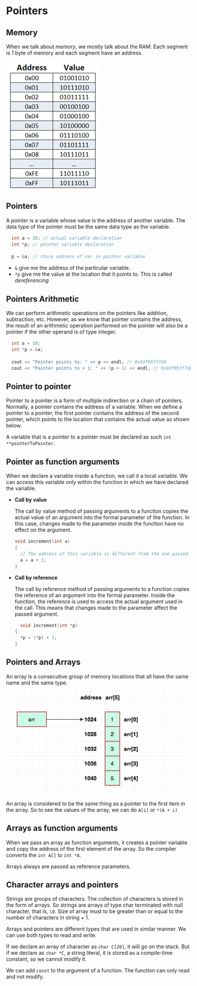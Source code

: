 # Pointers

## Memory

When we talk about *memory*, we mostly talk about the RAM. Each segment is 1 byte of memory and each segment have an address.

![Memory](images/memory.png)

<!-- | Data Type | Size |
| --- | ----------- |
| `boolean` | 1 byte | 
| `char` | 1 byte |
| `int` | 4 bytes |
| `float` | 4 byte |
| `double` | 8 byte | -->

## Pointers

A *pointer* is a variable whose value is the address of another variable. The data type of the pointer must be the same data type as the variable.

```cpp
  int a = 10; // actual variable declaration
  int *p; // pointer variable declaration 

  p = &a; // store address of var in pointer variable
```

- `&` give me the address of the particular variable. 
- `*p` give me the value at the location that it points to. This is called *dereferencing*

## Pointers Arithmetic

We can perform arithmetic operations on the pointers like addition, subtraction, etc. However, as we know that pointer contains the address, the result of an arithmetic operation performed on the pointer will also be a pointer if the other operand is of type integer.

```cpp
  int a = 10;
  int *p = &a;

  cout << "Pointer points to: " << p << endl; // 0x93f95ff7d4
  cout << "Pointer points to + 1: " << (p + 1) << endl; // 0x93f95ff7d8 (4 bytes more)
``` 

## Pointer to pointer

Pointer to a pointer is a form of multiple indirection or a chain of pointers.
Normally, a pointer contains the address of a variable. When we define a
pointer to a pointer, the first pointer contains the address of the second
pointer, which points to the location that contains the actual value as shown
below.

A variable that is a pointer to a pointer must be declared as such `int **pointerToPointer`.

## Pointer as function arguments

When we declare a variable inside a function, we call it a local variable. We can access this variable only within the function in which we have declared the variable.

- **Call by value**
  
  The call by value method of passing arguments to a function copies the actual value of an argument into the formal parameter of the function. In this case, changes made to the parameter inside the function have no effect on the argument.

  ```cpp
  void increment(int a)
  {
    // The address of this variable is different from the one passed by argument
    a = a + 1; 
  }
  ```

- **Call by reference**
  
  The call by reference method of passing arguments to a function copies the reference of an argument into the formal parameter. Inside the function, the reference is used to access the actual argument used in the call. This means that changes made to the parameter affect the passed argument.

  ```cpp
    void increment(int *p)
  {
    *p = (*p) + 1;
  }
  ```

## Pointers and Arrays

An array is a consecutive group of memory locations that all have the same name and the same type. 

![](images/arrays-memory.png)

An array is considered to be the same thing as a pointer to the first item in the array. So to see the values of the array, we can do `A[i]` or `*(A + i)`

## Arrays as function arguments

When we pass an array as function arguments, it creates a pointer variable and copy the address of the first element of the array. So the compiler converts the `int A[]` to `int *A`.

Arrays always are  passed as reference parameters. 

## Character arrays and pointers

Strings are groups of characters. The collection of characters is stored in the form of arrays. So strings are arrays of type char terminated with null character, that is, `\0`. Size of array must to be greater than or equal to the number of characters in string + 1.

Arrays and pointers are different types that are used in similar manner. We can use both types to read and write.

If we declare an array of character as `char C[20]`, it will go on the stack. But if we declare as `char *C`, a string literal, it is stored as a compile-time constant, so we cannot modify it.

We can add `const` to the argument of a function. The function can only read and not modify.